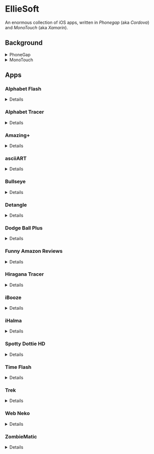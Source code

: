 # EllieSoft
An enormous collection of iOS apps, written in _Phonegap_ (aka _Cordova_) and _MonoTouch_ (aka _Xamarin_).

## Background
<details>
  <summary>PhoneGap</summary>

_PhoneGap_ was the framework which became _Cordova_ after it was acquired by _Adobe_.  This is essentially a
web page (_NSWebView_ on _iOS_) running locally.  _PhoneGap_ provides additional functionality to access
hardware on the host platform eg camera, pictures, contacts, but none of these apps needed that.

The main attraction of _PhoneGap_ is that it provides a reasonable way to develop cross-platform apps.
The downside is that not all native functionality is available or accessible.  Further, any UI is
constrained by what is available in a web page.  However, for the types of apps I was developing at the time, 
this was an acceptable compromise.

These were written c2008-c2011 and probably do not show the best practices for Javascript as I was just
learning Javascript and fumbling my way through.  However, in my defence,  "Shipping code trumps everything"!

</details>

<details>
  <summary>MonoTouch</summary>

_MonoTouch_ was a C# wrapper over _iOS_ APIs, originally developed by a team led by _Miguel de Icaza_ when he
was at _Novell_.  The project was cancelled and the team fired.  However, a clean room implementation emerged 
soon after in the form of _Xamarin_, featuring virtually all of the former _Novell_ team.  _Xamarin_ was an
immediate commercial success and soon merged their changes into the _MonoTouch_ code base.  _Microsoft_
eventually bought _Xamarin_ and, as they say, the rest is history!

The main attraction of _MonoTouch_ is using C# instead of _Objective-C_.  Further, it is possible to use many
existing .NET libraries.  The downside was the early versions were buggy and many _iOS_ APIs were not available.
However, much credit is due to the _MonoTouch_ team who were very responsive, iterated at a great rate, and
released new versions very often.

</details>

## Apps

### Alphabet Flash
<details>

![Alphabet Flash](AlphabetFlash/iOS/AppStore/AlphabetFlash.png "Alphabet Flash")

'Alphabet Flash' is a fun app for children up to 5 years old to learn the shapes and sounds of the alphabet.


For those mums and dads in a rush, here's an executive summary of features:

- upper case letters
- lower case letters

- male voice
- female voice
- child voice
- phonic sound
- US and British pronounciations

- sequential letters
- random letter mode

- simple, intuitive interface

Let your child choose from several voice-overs including a special phonics voice. This lets your child learn the sound associated with each letter. 'Alphabet Flash' has pronounciations for US and British alphabets so your child learns the correct sounds for your location.

Start your child off by trying the alphabet in sequence.  Once he or she has mastered that, they can try the more challenging 'random' mode.

Large, fun buttons and a simple to use interface make it easy for your child to get started and stay engaged.

'Alphabet Flash' is a universal app, so it will work in native resolution on your iPhone, iPod Touch and iPad for the one price.</details>

### Alphabet Tracer
<details>
TODO
</details>

### Amazing+
<details>
TODO
</details>

### asciiART
<details>
TODO
</details>

### Bullseye
<details>
TODO
</details>

### Detangle
<details>
TODO
</details>

### Dodge Ball Plus
<details>
TODO
</details>

### Funny Amazon Reviews
<details>
TODO
</details>

### Hiragana Tracer
<details>
TODO
</details>

### iBooze
<details>
TODO
</details>

### iHalma
<details>
TODO
</details>

### Spotty Dottie HD
<details>
TODO
</details>

### Time Flash
<details>
TODO
</details>

### Trek
<details>
TODO
</details>

### Web Neko
<details>
TODO
</details>

### ZombieMatic
<details>
TODO
</details>
